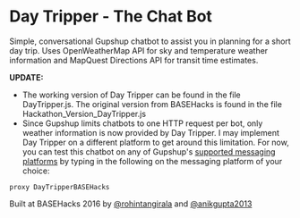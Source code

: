 # Day Tripper - The Chat Bot
Simple, conversational Gupshup chatbot to assist you in planning for a short day trip.
Uses OpenWeatherMap API for sky and temperature weather information and MapQuest Directions API for transit time estimates.

**UPDATE:**
- The working version of Day Tripper can be found in the file DayTripper.js. The original version from BASEHacks is found in the file Hackathon_Version_DayTripper.js 
- Since Gupshup limits chatbots to one HTTP request per bot, only weather information is now provided by Day Tripper. I may implement Day Tripper on a different platform to get around this limitation. For now, you can test this chatbot on any of Gupshup's [supported messaging platforms](https://www.gupshup.io/developer/demobots) by typing in the following on the messaging platform of your choice:
```
proxy DayTripperBASEHacks
```

Built at BASEHacks 2016 by [@rohintangirala](https://github.com/rohintangirala) and [@anikgupta2013](https://github.com/anikgupta2013)
